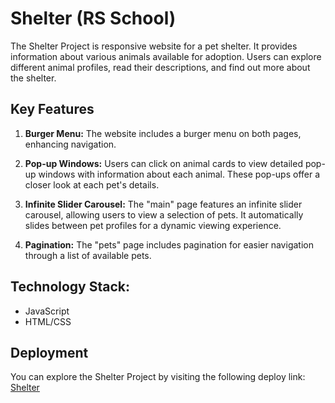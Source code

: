 # Shelter (RS School)

The Shelter Project is responsive website for a pet shelter. It provides information about various animals available for adoption. Users can explore different animal profiles, read their descriptions, and find out more about the shelter.

## Key Features
1. **Burger Menu:** The website includes a burger menu on both pages, enhancing navigation.

2. **Pop-up Windows:** Users can click on animal cards to view detailed pop-up windows with information about each animal. These pop-ups offer a closer look at each pet's details.

3. **Infinite Slider Carousel:** The "main" page features an infinite slider carousel, allowing users to view a selection of pets. It automatically slides between pet profiles for a dynamic viewing experience.

4. **Pagination:** The "pets" page includes pagination for easier navigation through a list of available pets.

## Technology Stack:
- JavaScript
- HTML/CSS

## Deployment
You can explore the Shelter Project by visiting the following deploy link: [Shelter](https://roiers.github.io/RS-Projects/shelter/pages/main/)